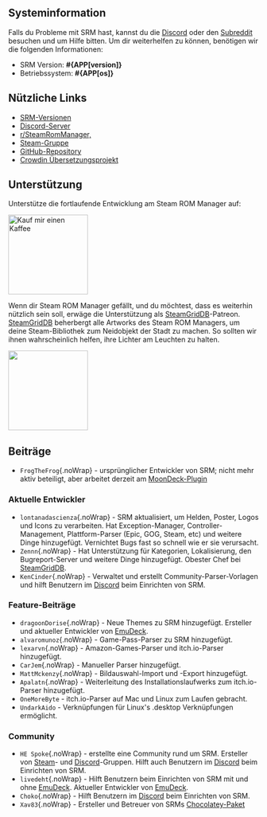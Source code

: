 ## Systeminformation

Falls du Probleme mit SRM hast, kannst du die [Discord](https://discord.gg/bnSVJrz) oder den [Subreddit](https://www.reddit.com/r/SteamRomManager/) besuchen und um Hilfe bitten. Um dir weiterhelfen zu können, benötigen wir die folgenden Informationen:

* SRM Version: **#{APP[version]}**
* Betriebssystem: **#{APP[os]}**

## Nützliche Links

* [SRM-Versionen](https://github.com/SteamGridDB/steam-rom-manager/releases)
* [Discord-Server](https://discord.gg/bnSVJrz)
* [r/SteamRomManager,](https://www.reddit.com/r/SteamRomManager/)
* [Steam-Gruppe](https://steamcommunity.com/groups/steamrommanager)
* [GitHub-Repository](https://github.com/SteamGridDB/steam-rom-manager)
* [Crowdin Übersetzungsprojekt](https://crowdin.com/project/steam-rom-manager)

## Unterstützung

Unterstütze die fortlaufende Entwicklung am Steam ROM Manager auf:

<a href="https://www.buymeacoffee.com/cbartondock" target="_blank">
  <img src="https://cdn.buymeacoffee.com/buttons/default-orange.png" alt="Kauf mir einen Kaffee" width="160">
</a>

Wenn dir Steam ROM Manager gefällt, und du möchtest, dass es weiterhin nützlich sein soll, erwäge die Unterstützung als [SteamGridDB](https://www.steamgriddb.com/)-Patreon. [SteamGridDB](https://www.steamgriddb.com/) beherbergt alle Artworks des Steam ROM Managers, um deine Steam-Bibliothek zum Neidobjekt der Stadt zu machen. So sollten wir ihnen wahrscheinlich helfen, ihre Lichter am Leuchten zu halten.

<a href="https://www.patreon.com/steamgriddb">
    <img src="https://c5.patreon.com/external/logo/become_a_patron_button@2x.png" width="160">
</a>

## Beiträge
* `FrogTheFrog`{.noWrap} - ursprünglicher Entwickler von SRM; nicht mehr aktiv beteiligt, aber arbeitet derzeit am [MoonDeck-Plugin](https://github.com/FrogTheFrog/moondeck)

### Aktuelle Entwickler
* `lontanadascienza`{.noWrap} - SRM aktualisiert, um Helden, Poster, Logos und Icons zu verarbeiten. Hat Exception-Manager, Controller-Management, Plattform-Parser (Epic, GOG, Steam, etc) und weitere Dinge hinzugefügt. Vernichtet Bugs fast so schnell wie er sie verursacht.
* `Zennn`{.noWrap} - Hat Unterstützung für Kategorien, Lokalisierung, den Bugreport-Server und weitere Dinge hinzugefügt. Obester Chef bei [SteamGridDB](https://www.steamgriddb.com/).
* `KenCinder`{.noWrap} - Verwaltet und erstellt Community-Parser-Vorlagen und hilft Benutzern im [Discord](https://discord.gg/bnSVJrz) beim Einrichten von SRM.

### Feature-Beiträge
* `dragoonDorise`{.noWrap} - Neue Themes zu SRM hinzugefügt. Ersteller und aktueller Entwickler von [EmuDeck](https://www.emudeck.com/).
* `alvaromunoz`{.noWrap} - Game-Pass-Parser zu SRM hinzugefügt.
* `lexarvn`{.noWrap} - Amazon-Games-Parser und itch.io-Parser hinzugefügt.
* `CarJem`{.noWrap} - Manueller Parser hinzugefügt.
* `MattMckenzy`{.noWrap} - Bildauswahl-Import und -Export hinzugefügt.
* `Apalatn`{.noWrap} - Weiterleitung des Installationslaufwerks zum itch.io-Parser hinzugefügt.
* `OneMoreByte` - itch.io-Parser auf Mac und Linux zum Laufen gebracht.
* `UndarkAido` - Verknüpfungen für Linux's .desktop Verknüpfungen ermöglicht.

### Community
* `HE Spoke`{.noWrap} - erstellte eine Community rund um SRM. Ersteller von [Steam](https://steamcommunity.com/groups/steamrommanager)- und [Discord](https://discord.gg/bnSVJrz)-Gruppen. Hilft auch Benutzern im [Discord](https://discord.gg/bnSVJrz) beim Einrichten von SRM.
* `livedeht`{.noWrap} - Hilft Benutzern beim Einrichten von SRM mit und ohne [EmuDeck](https://www.emudeck.com/). Aktueller Entwickler von [EmuDeck](https://www.emudeck.com/).
* `Choko`{.noWrap} - Hilft Benutzern im [Discord](https://discord.gg/bnSVJrz) beim Einrichten von SRM.
* `Xav83`{.noWrap} - Ersteller und Betreuer von SRMs [Chocolatey-Paket](https://community.chocolatey.org/packages/steam-rom-manager)
